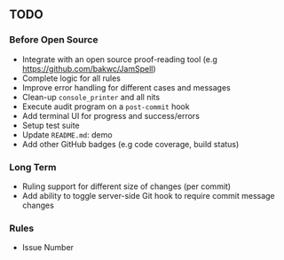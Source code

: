 ## TODO
### Before Open Source
+ Integrate with an open source proof-reading tool (e.g https://github.com/bakwc/JamSpell)
+ Complete logic for all rules
+ Improve error handling for different cases and messages
+ Clean-up `console_printer` and all nits
+ Execute audit program on a `post-commit` hook 
+ Add terminal UI for progress and success/errors
+ Setup test suite
+ Update `README.md`: demo
+ Add other GitHub badges (e.g code coverage, build status)

### Long Term
+ Ruling support for different size of changes (per commit)
+ Add ability to toggle server-side Git hook to require commit message changes

### Rules
+ Issue Number
